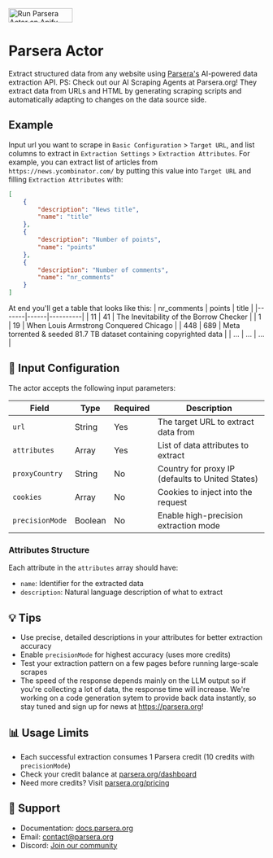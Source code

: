 <a href="https://apify.com/parsera-labs/parsera?fpr=czveg"><img src="https://apify.com/ext/run-on-apify.png" alt="Run Parsera Actor on Apify" width="126" height="28" /></a>

# Parsera Actor

Extract structured data from any website using [Parsera's](https://parsera.org) AI-powered data extraction API.
PS: Check out our AI Scraping Agents at Parsera.org! They extract data from URLs and HTML by generating scraping scripts and automatically adapting to changes on the data source side. 

## Example
Input url you want to scrape in `Basic Configuration` > `Target URL`, and list columns to extract in `Extraction Settings` > `Extraction Attributes`.
For example, you can extract list of articles from `https://news.ycombinator.com/` by putting this value into `Target URL` and filling `Extraction Attributes` with:
```json
[
    {
        "description": "News title",
        "name": "title"
    },
    {
        "description": "Number of points",
        "name": "points"
    },
    {
        "description": "Number of comments",
        "name": "nr_comments"
    }
]
```

At end you'll get a table that looks like this:
| nr_comments | points | title |
|-------|------|----------|
| 11 | 41 | The Inevitability of the Borrow Checker |
| 1 | 19 | When Louis Armstrong Conquered Chicago |
| 448 | 689 | Meta torrented & seeded 81.7 TB dataset containing copyrighted data |
| ... | ... | ... |


## 📝 Input Configuration

The actor accepts the following input parameters:

| Field | Type | Required | Description |
|-------|------|----------|-------------|
| `url` | String | Yes | The target URL to extract data from |
| `attributes` | Array | Yes | List of data attributes to extract |
| `proxyCountry` | String | No | Country for proxy IP (defaults to United States) |
| `cookies` | Array | No | Cookies to inject into the request |
| `precisionMode` | Boolean | No | Enable high-precision extraction mode |

### Attributes Structure

Each attribute in the `attributes` array should have:

- `name`: Identifier for the extracted data
- `description`: Natural language description of what to extract

## 💡 Tips

- Use precise, detailed descriptions in your attributes for better extraction accuracy
- Enable `precisionMode` for highest accuracy (uses more credits)
- Test your extraction pattern on a few pages before running large-scale scrapes
- The speed of the response depends mainly on the LLM output so if you're collecting a lot of data, the response time will increase. We're working on a code generation sytem to provide back data instantly, so stay tuned and sign up for news at https://parsera.org!

## 📊 Usage Limits

- Each successful extraction consumes 1 Parsera credit (10 credits with `precisionMode`)
- Check your credit balance at [parsera.org/dashboard](https://parsera.org/app)
- Need more credits? Visit [parsera.org/pricing](https://parsera.org/pricing)

## 🤝 Support

- Documentation: [docs.parsera.org](https://docs.parsera.org)
- Email: <contact@parsera.org>
- Discord: [Join our community](https://discord.gg/parsera)
